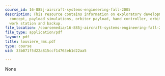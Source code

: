 ```yaml
---
course_id: 16-885j-aircraft-systems-engineering-fall-2005
description: This resource contains information on exploratory development, master-slave
  concept, payload simulations, orbitor payload, hand controller, orbitor flight deck
  work station and backup.
file_location: /coursemedia/16-885j-aircraft-systems-engineering-fall-2005/33b071f5d22a815ccf14763eb1d22aa5_louviere_rms.pdf
file_type: application/pdf
layout: pdf
title: louviere_rms.pdf
type: course
uid: 33b071f5d22a815ccf14763eb1d22aa5

---
```

None